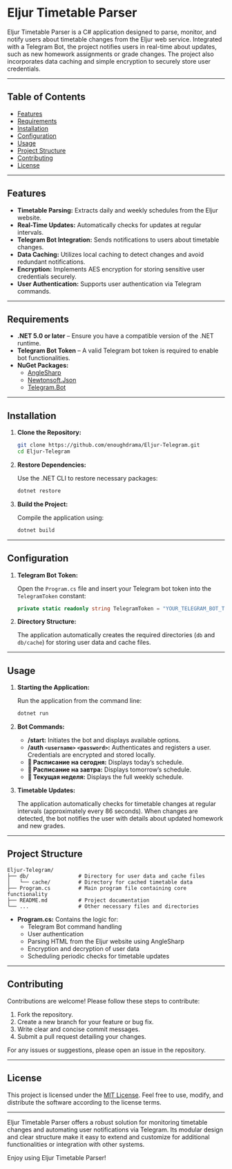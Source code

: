# Eljur Timetable Parser

Eljur Timetable Parser is a C# application designed to parse, monitor, and notify users about timetable changes from the Eljur web service. Integrated with a Telegram Bot, the project notifies users in real-time about updates, such as new homework assignments or grade changes. The project also incorporates data caching and simple encryption to securely store user credentials.

---

## Table of Contents

- [Features](#features)
- [Requirements](#requirements)
- [Installation](#installation)
- [Configuration](#configuration)
- [Usage](#usage)
- [Project Structure](#project-structure)
- [Contributing](#contributing)
- [License](#license)

---

## Features

- **Timetable Parsing:** Extracts daily and weekly schedules from the Eljur website.
- **Real-Time Updates:** Automatically checks for updates at regular intervals.
- **Telegram Bot Integration:** Sends notifications to users about timetable changes.
- **Data Caching:** Utilizes local caching to detect changes and avoid redundant notifications.
- **Encryption:** Implements AES encryption for storing sensitive user credentials securely.
- **User Authentication:** Supports user authentication via Telegram commands.

---

## Requirements

- **.NET 5.0 or later** – Ensure you have a compatible version of the .NET runtime.
- **Telegram Bot Token** – A valid Telegram bot token is required to enable bot functionalities.
- **NuGet Packages:**
  - [AngleSharp](https://www.nuget.org/packages/AngleSharp/)
  - [Newtonsoft.Json](https://www.nuget.org/packages/Newtonsoft.Json/)
  - [Telegram.Bot](https://www.nuget.org/packages/Telegram.Bot/)

---

## Installation

1. **Clone the Repository:**

   ```bash
   git clone https://github.com/enoughdrama/Eljur-Telegram.git
   cd Eljur-Telegram
   ```

2. **Restore Dependencies:**

   Use the .NET CLI to restore necessary packages:

   ```bash
   dotnet restore
   ```

3. **Build the Project:**

   Compile the application using:

   ```bash
   dotnet build
   ```

---

## Configuration

1. **Telegram Bot Token:**

   Open the `Program.cs` file and insert your Telegram bot token into the `TelegramToken` constant:

   ```csharp
   private static readonly string TelegramToken = "YOUR_TELEGRAM_BOT_TOKEN_HERE";
   ```

2. **Directory Structure:**

   The application automatically creates the required directories (`db` and `db/cache`) for storing user data and cache files.

---

## Usage

1. **Starting the Application:**

   Run the application from the command line:

   ```bash
   dotnet run
   ```

2. **Bot Commands:**

   - **/start:** Initiates the bot and displays available options.
   - **/auth `<username>` `<password>`:** Authenticates and registers a user. Credentials are encrypted and stored locally.
   - **📅 Расписание на сегодня:** Displays today’s schedule.
   - **📅 Расписание на завтра:** Displays tomorrow’s schedule.
   - **📅 Текущая неделя:** Displays the full weekly schedule.

3. **Timetable Updates:**

   The application automatically checks for timetable changes at regular intervals (approximately every 86 seconds). When changes are detected, the bot notifies the user with details about updated homework and new grades.

---

## Project Structure

```
Eljur-Telegram/
├── db/                # Directory for user data and cache files
│   └── cache/         # Directory for cached timetable data
├── Program.cs         # Main program file containing core functionality
├── README.md          # Project documentation
└── ...                # Other necessary files and directories
```

- **Program.cs:** Contains the logic for:
  - Telegram Bot command handling
  - User authentication
  - Parsing HTML from the Eljur website using AngleSharp
  - Encryption and decryption of user data
  - Scheduling periodic checks for timetable updates

---

## Contributing

Contributions are welcome! Please follow these steps to contribute:

1. Fork the repository.
2. Create a new branch for your feature or bug fix.
3. Write clear and concise commit messages.
4. Submit a pull request detailing your changes.

For any issues or suggestions, please open an issue in the repository.

---

## License

This project is licensed under the [MIT License](LICENSE). Feel free to use, modify, and distribute the software according to the license terms.

---

Eljur Timetable Parser offers a robust solution for monitoring timetable changes and automating user notifications via Telegram. Its modular design and clear structure make it easy to extend and customize for additional functionalities or integration with other systems.

Enjoy using Eljur Timetable Parser!
